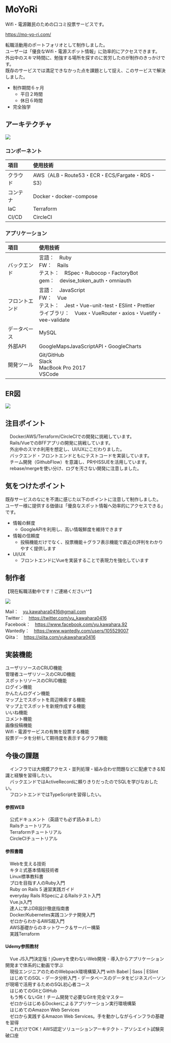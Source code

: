 # MoYoRi
Wifi・電源難民のための口コミ投票サービスです。  
  
https://mo-yo-ri.com/  
  
転職活動用のポートフォリオとして制作しました。  
ユーザーは「優良なWifi・電源スポット情報」に効率的にアクセスできます。  
外出中のスキマ時間に、勉強する場所を探すのに苦労したのが制作のきっかけです。  
既存のサービスでは満足できなかった点を課題として捉え、このサービスで解決しました。  
  
- 制作期間６ヶ月  
  - 平日２時間  
  - 休日６時間  
- 完全独学  
  
## アーキテクチャ
<img src="https://i.gyazo.com/0112d3fb29f7f8a777a155b39f6c0f0f.png">  
  
### コンポーネント
| 項目 | 使用技術 |
| :--- | :--- |
| クラウド | AWS（ALB・Route53・ECR・ECS/Fargate・RDS・S3） |
| コンテナ | Docker・docker-compose |
| IaC | Terraform |
| CI/CD | CircleCI |
  
### アプリケーション
| 項目 | 使用技術 |
| :--- | :--- |
| バックエンド | 言語：　Ruby <br> FW：　Rails <br> テスト：　RSpec・Rubocop・FactoryBot <br> gem：　devise_token_auth・omniauth |
| フロントエンド | 言語：　JavaScript <br> FW：　Vue <br> テスト：　Jest・Vue-unit-test・ESlint・Prettier <br> ライブラリ：　Vuex・VueRouter・axios・Vuetify・vee-validate |
| データベース | MySQL |
| 外部API | GoogleMapsJavaScriptAPI・GoogleCharts |
| 開発ツール | Git/GitHub <br> Slack <br> MacBook Pro 2017 <br> VSCode |
  
## ER図
<img src="https://gyazo.com/107547d8a69fa7abdcf8b6fd54953eb8.png">  
  
## 注目ポイント
　Docker/AWS/Terraform/CircleCIでの開発に挑戦しています。  
　Rails/VueでのBFFアプリの開発に挑戦しています。  
　外出中のスマホ利用を想定し、UI/UXにこだわりました。  
　バックエンド・フロントエンドともにテストコードを実装しています。  
　チーム開発（GithubFlow）を意識し、PRやISSUEを活用しています。  
　rebase/mergeを使い分け、ログを汚さない開発に注意しました。  
  
## 気をつけたポイント
既存サービスのなにを不満に感じた以下のポイントに注意して制作しました。  
ユーザー様に提供する価値は「優良なスポット情報へ効率的にアクセスできる」です。  
- 情報の鮮度  
  - GoogleAPIを利用し、高い情報鮮度を維持できます  
- 情報の信頼度  
  - 投稿機能だけでなく、投票機能＋グラフ表示機能で直近の評判をわかりやすく提供します  
- UI/UX  
  - フロントエンドにVueを実装することで表現力を強化しています  
  
## 制作者
【現在転職活動中です！ご連絡ください^^】  
  
<img src="https://i.gyazo.com/1bade548e2ca4afc980e620306f0b2c1.png">
  
Mail：　yu.kawahara0416@gmail.com  
Twitter：　https://twitter.com/yu_kawahara0416  
Facebook：　https://www.facebook.com/yu.kawahara.92  
Wantedly：　https://www.wantedly.com/users/105529007  
Qiita：　https://qiita.com/yukawahara0416  
  
## 実装機能
ユーザリソースのCRUD機能  
管理者ユーザリソースのCRUD機能  
スポットリソースのCRUD機能  
ログイン機能  
かんたんログイン機能  
マップ上でスポットを周辺検索する機能  
マップ上でスポットを新規作成する機能  
いいね機能  
コメント機能  
画像投稿機能  
Wifi・電源サービスの有無を投票する機能  
投票データを分析して期待度を表示するグラフ機能  
  
## 今後の課題
　インフラでは大規模アクセス・並列処理・組み合わせ問題などに配慮できる知識と経験を習得したい。  
　バックエンドではActiveRecordに頼りきりだったのでSQLを学びなおしたい。  
　フロントエンドではTypeScriptを習得したい。  
  
#### 参照WEB
　公式ドキュメント（英語でも必ず読みました）  
　Railsチュートリアル  
　Terraformチュートリアル  
　CircleCIチュートリアル  
  
#### 参照書籍
　Webを支える技術  
　キタミ式基本情報技術者  
　Linux標準教科書  
　プロを目指す人のRuby入門  
　Ruby on Rails 5 速習実践ガイド  
　everyday Rails RSpecによるRailsテスト入門  
　Vue.js入門  
　達人に学ぶDB設計徹底指南書  
　Docker/Kubernetes実践コンテナ開発入門  
　ゼロからわかるAWS超入門  
　AWS基礎からのネットワーク＆サーバー構築  
　実践Terraform  
  
#### Udemy参照教材
　Vue JS入門決定版！jQueryを使わないWeb開発 - 導入からアプリケーション開発まで体系的に動画で学ぶ  
　現役エンジニアのためのWebpack環境構築入門 with Babel | Sass | ESlint  
　はじめてのSQL・データ分析入門 - データベースのデータをビジネスパーソンが現場で活用するためのSQL初心者コース  
　はじめてのGitとGitHub  
　もう怖くないGit！チーム開発で必要なGitを完全マスター  
　ゼロからはじめるDockerによるアプリケーション実行環境構築  
　はじめてのAmazon Web Services  
　ゼロから実践するAmazon Web Services。手を動かしながらインフラの基礎を習得  
　これだけでOK！AWS認定ソリューションアーキテクト - アソシエイト試験突破口座  
